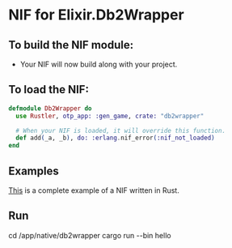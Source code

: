 # NIF for Elixir.Db2Wrapper

## To build the NIF module:

- Your NIF will now build along with your project.

## To load the NIF:

```elixir
defmodule Db2Wrapper do
  use Rustler, otp_app: :gen_game, crate: "db2wrapper"

  # When your NIF is loaded, it will override this function.
  def add(_a, _b), do: :erlang.nif_error(:nif_not_loaded)
end
```

## Examples

[This](https://github.com/rusterlium/NifIo) is a complete example of a NIF written in Rust.

## Run

cd /app/native/db2wrapper
cargo run --bin hello

